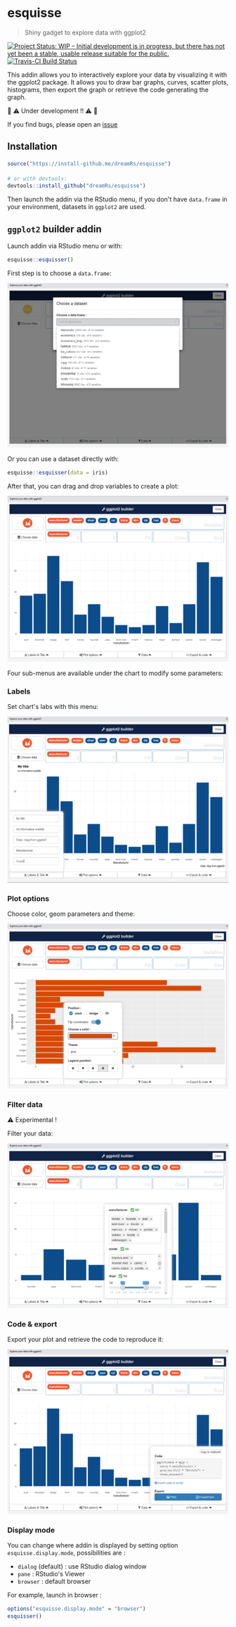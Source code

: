 # esquisse

> Shiny gadget to explore data with ggplot2

[![Project Status: WIP – Initial development is in progress, but there has not yet been a stable, usable release suitable for the public.](http://www.repostatus.org/badges/latest/wip.svg)](http://www.repostatus.org/#wip)
[![Travis-CI Build Status](https://travis-ci.org/dreamRs/esquisse.svg?branch=master)](https://travis-ci.org/dreamRs/esquisse)


This addin allows you to interactively explore your data by visualizing it with the ggplot2 package. It allows you to draw bar graphs, curves, scatter plots, histograms, then export the graph or retrieve the code generating the graph.

:construction: :warning: Under development !! :warning: :construction:

If you find bugs, please open an [issue](https://github.com/dreamRs/esquisse/issues)


## Installation

```r
source("https://install-github.me/dreamRs/esquisse")

# or with devtools:
devtools::install_github("dreamRs/esquisse")
```

Then launch the addin via the RStudio menu, if you don't have `data.frame` in your environment, datasets in `ggplot2` are used.



## `ggplot2` builder addin

Launch addin via RStudio menu or with:

```r
esquisse::esquisser()
```

First step is to choose a `data.frame`:

![](img/esquisse_0.png)


Or you can use a dataset directly with:

```r
esquisse::esquisser(data = iris)
```


After that, you can drag and drop variables to create a plot:

![](img/esquisse_1.png)


Four sub-menus are available under the chart to modify some parameters:

### Labels

Set chart's labs with this menu:

![](img/esquisse_labs.png)


### Plot options

Choose color, geom parameters and theme:

![](img/esquisse_plotoptions.png)


### Filter data

:warning: Experimental !

Filter your data:

![](img/esquisse_filters.png)


### Code & export

Export your plot and retrieve the code to reproduce it:

![](img/esquisse_code.png)



### Display mode

You can change where addin is displayed by setting option `esquisse.display.mode`, possibilities are :

* `dialog` (default) : use RStudio dialog window
* `pane` : RStudio's Viewer
* `browser` : default browser

For example, launch in browser :

```r
options("esquisse.display.mode" = "browser")
esquisser()
```


